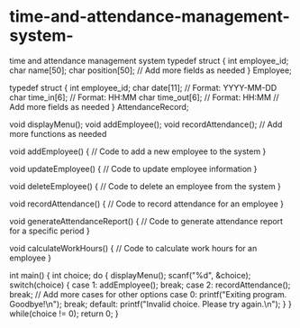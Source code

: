# time-and-attendance-management-system-
time and attendance  management system
typedef struct {
    int employee_id;
    char name[50];
    char position[50];
    // Add more fields as needed
} Employee;

typedef struct {
    int employee_id;
    char date[11]; // Format: YYYY-MM-DD
    char time_in[6]; // Format: HH:MM
    char time_out[6]; // Format: HH:MM
    // Add more fields as needed
} AttendanceRecord;



void displayMenu();
void addEmployee();
void recordAttendance();
// Add more functions as needed



void addEmployee() {
    // Code to add a new employee to the system
}

void updateEmployee() {
    // Code to update employee information
}

void deleteEmployee() {
    // Code to delete an employee from the system
}



void recordAttendance() {
    // Code to record attendance for an employee
}

void generateAttendanceReport() {
    // Code to generate attendance report for a specific period
}

void calculateWorkHours() {
    // Code to calculate work hours for an employee
}



int main() {
    int choice;
    do {
        displayMenu();
        scanf("%d", &choice);
        switch(choice) {
            case 1:
                addEmployee();
                break;
            case 2:
                recordAttendance();
                break;
            // Add more cases for other options
            case 0:
                printf("Exiting program. Goodbye!\n");
                break;
            default:
                printf("Invalid choice. Please try again.\n");
        }
    } while(choice != 0);
    return 0;
}
